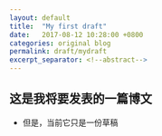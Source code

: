 ```yaml
---
layout: default 
title:  "My first draft"
date:   2017-08-12 10:28:00 +0800
categories: original blog
permalink: draft/mydraft
excerpt_separator: <!--abstract-->
---
```


## 这是我将要发表的一篇博文 <!--abstract-->
- 但是，当前它只是一份草稿